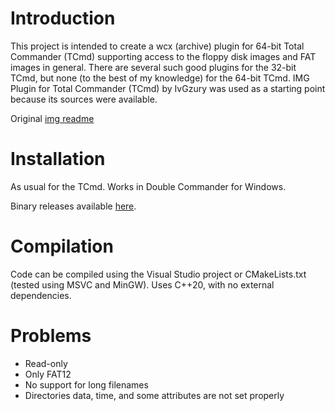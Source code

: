 Introduction
============

This project is intended to create a wcx (archive) plugin for 64-bit Total Commander (TCmd) supporting access to the floppy disk images and FAT images in general.
There are several such good plugins for the 32-bit TCmd, but none (to the best of my knowledge) for the 64-bit TCmd. 
IMG Plugin for Total Commander (TCmd) by IvGzury was used as a starting point because its sources were available.

Original [img readme](orig_img_read.txt)

Installation
============

As usual for the TCmd. Works in Double Commander for Windows.

Binary releases available [here](https://github.com/indrekis/FDDImage_TCMD_plugin/releases).

Compilation
===========

Code can be compiled using the Visual Studio project or CMakeLists.txt (tested using MSVC and MinGW). Uses C++20, with no external dependencies.

Problems
========
* Read-only
* Only FAT12
* No support for long filenames
* Directories data, time, and some attributes are not set properly
